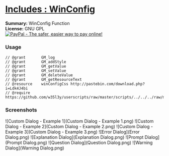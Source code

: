 
# [Includes : WinConfig](.)

**Summary:** WinConfig Function<br />
**License:** GNU GPL<br />
[![PayPal - The safer, easier way to pay online!](https://www.paypalobjects.com/en_US/i/btn/btn_donate_SM.gif "PayPal - The safer, easier way to pay online!")](http://goo.gl/Fv19S)
### Usage
```
// @grant		GM_log
// @grant		GM_addStyle
// @grant		GM_getValue
// @grant		GM_setValue
// @grant		GM_deleteValue
// @grant		GM_getResourceText
// @resource	winConfigCss http://pastebin.com/download.php?i=Ldk4J4bi
// @require		https://github.com/w35l3y/userscripts/raw/master/scripts/../../../raw/master/includes/Includes_WinConfig/163374.user.js
```

### Screenshots
![Custom Dialog - Example 1](Custom Dialog - Example 1.png)
![Custom Dialog - Example 2](Custom Dialog - Example 2.png)
![Custom Dialog - Example 3](Custom Dialog - Example 3.png)
![Error Dialog](Error Dialog.png)
![Explanation Dialog](Explanation Dialog.png)
![Prompt Dialog](Prompt Dialog.png)
![Question Dialog](Question Dialog.png)
![Warning Dialog](Warning Dialog.png)

